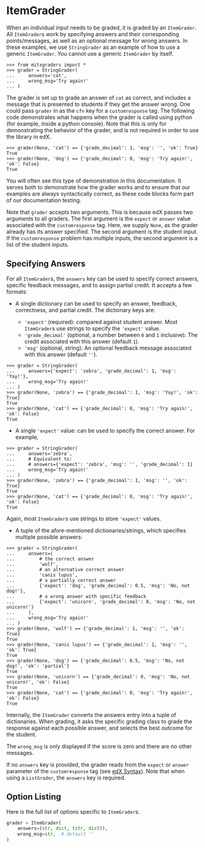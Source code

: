 # ItemGrader

When an individual input needs to be graded, it is graded by an `ItemGrader`. All `ItemGrader`s work by specifying answers and their corresponding points/messages, as well as an optional message for wrong answers. In these examples, we use `StringGrader` as an example of how to use a generic `ItemGrader`. You cannot use a generic `ItemGrader` by itself.

```pycon
>>> from mitxgraders import *
>>> grader = StringGrader(
...     answers='cat',
...     wrong_msg='Try again!'
... )

```

The grader is set up to grade an answer of `cat` as correct, and includes a message that is presented to students if they get the answer wrong. One could pass `grader` in as the `cfn` key for a `customresponse` tag. The following code demonstrates what happens when the grader is called using python (for example, inside a python console). Note that this is only for demonstrating the behavior of the grader, and is not required in order to use the library in edX.

```pycon
>>> grader(None, 'cat') == {'grade_decimal': 1, 'msg': '', 'ok': True}
True
>>> grader(None, 'dog') == {'grade_decimal': 0, 'msg': 'Try again!', 'ok': False}
True

```

You will often see this type of demonstration in this documentation. It serves both to demonstrate how the grader works and to ensure that our examples are always syntactically correct, as these code blocks form part of our documentation testing.

Note that `grader` accepts two arguments. This is because edX passes two arguments to all graders. The first argument is the `expect` or `answer` value associated with the `customresponse` tag. Here, we supply `None`, as the grader already has its answer specified. The second argument is the student input. If the `customresponse` problem has multiple inputs, the second argument is a list of the student inputs.


## Specifying Answers

For all `ItemGrader`s, the `answers` key can be used to specify correct answers, specific feedback messages, and to assign partial credit. It accepts a few formats:

- A single dictionary can be used to specify an answer, feedback, correctness, and partial credit. The dictionary keys are:

    - `'expect'` (required): compared against student answer. Most `ItemGrader`s use strings to specify the `'expect'` value.
    - `'grade_decimal'` (optional, a number between `0` and `1` inclusive): The credit associated with this answer (default `1`).
    - `'msg'` (optional, string): An optional feedback message associated with this answer (default `''`).

```pycon
>>> grader = StringGrader(
...     answers={'expect': 'zebra', 'grade_decimal': 1, 'msg': 'Yay!'},
...     wrong_msg='Try again!'
... )
>>> grader(None, 'zebra') == {'grade_decimal': 1, 'msg': 'Yay!', 'ok': True}
True
>>> grader(None, 'cat') == {'grade_decimal': 0, 'msg': 'Try again!', 'ok': False}
True

```

- A single `'expect'` value: can be used to specify the correct answer. For example,

```pycon
>>> grader = StringGrader(
...     answers='zebra',
...     # Equivalent to:
...     # answers={'expect': 'zebra', 'msg': '', 'grade_decimal': 1}
...     wrong_msg='Try again!'
... )
>>> grader(None, 'zebra') == {'grade_decimal': 1, 'msg': '', 'ok': True}
True
>>> grader(None, 'cat') == {'grade_decimal': 0, 'msg': 'Try again!', 'ok': False}
True

```

  Again, most `ItemGrader`s use strings to store `'expect'` values.

- A tuple of the afore-mentioned dictionaries/strings, which specifies multiple possible answers:

```pycon
>>> grader = StringGrader(
...     answers=(
...         # the correct answer
...         'wolf',
...         # an alternative correct answer
...         'canis lupus',
...         # a partially correct answer
...         {'expect': 'dog', 'grade_decimal': 0.5, 'msg': 'No, not dog!'},
...         # a wrong answer with specific feedback
...         {'expect': 'unicorn', 'grade_decimal': 0, 'msg': 'No, not unicorn!'}
...     ),
...     wrong_msg='Try again!'
... )
>>> grader(None, 'wolf') == {'grade_decimal': 1, 'msg': '', 'ok': True}
True
>>> grader(None, 'canis lupus') == {'grade_decimal': 1, 'msg': '', 'ok': True}
True
>>> grader(None, 'dog') == {'grade_decimal': 0.5, 'msg': 'No, not dog!', 'ok': 'partial'}
True
>>> grader(None, 'unicorn') == {'grade_decimal': 0, 'msg': 'No, not unicorn!', 'ok': False}
True
>>> grader(None, 'cat') == {'grade_decimal': 0, 'msg': 'Try again!', 'ok': False}
True

```

Internally, the `ItemGrader` converts the answers entry into a tuple of dictionaries. When grading, it asks the specific grading class to grade the response against each possible answer, and selects the best outcome for the student.

The `wrong_msg` is only displayed if the score is zero and there are no other messages.

If no `answers` key is provided, the grader reads from the `expect` or `answer` parameter of the `customresponse` tag (see [edX Syntax](edx.md)). Note that when using a `ListGrader`, the `answers` key is required.


## Option Listing

Here is the full list of options specific to `ItemGrader`s.
```python
grader = ItemGrader(
    answers=(str, dict, (str, dict)),
    wrong_msg=str,  # default ''
)
```
